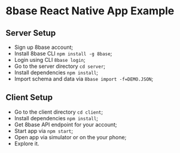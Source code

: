 # 8base React Native App Example

## Server Setup

* Sign up 8base account;
* Install 8base CLI `npm install -g 8base`;
* Login using CLI `8base login`;
* Go to the server directory `cd server`;
* Install dependencies `npm install`;
* Import schema and data via `8base import -f=DEMO.JSON`;

## Client Setup

* Go to the client directory `cd client`;
* Install dependencies `npm install`;
* Get 8base API endpoint for your account;
* Start app via `npm start`;
* Open app via simulator or on the your phone;
* Explore it.
